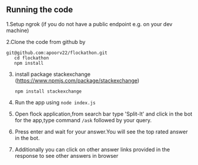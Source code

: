 
## Running the code

1.Setup ngrok (if you do not have a public endpoint e.g. on your dev machine)

2.Clone the code from github by 

```
git@github.com:apoorv22/flockathon.git 
   cd flockathon
   npm install
```

3.	install package stackexchange (https://www.npmjs.com/package/stackexchange)

	```npm install stackexchange```

4. 	 Run the app using ```node index.js```

3.  Open flock application,from search bar type 'Split-It' and click in the bot for the app,type command ```/ask``` followed by your query.

4.  Press enter and wait for your answer.You will see the top rated answer in the bot.

5.  Additionally you can click on other answer links provided in the response to see other answers in browser
